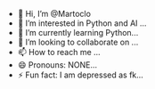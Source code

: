 - 👋 Hi, I’m @Martoclo
- 👀 I’m interested in Python and AI ...
- 🌱 I’m currently learning Python...
- 💞️ I’m looking to collaborate on ...
- 📫 How to reach me ...
- 😄 Pronouns: NONE...
- ⚡ Fun fact: I am depressed as fk...

<!---
Martoclo/Martoclo is a ✨ special ✨ repository because its `README.md` (this file) appears on your GitHub profile.
You can click the Preview link to take a look at your changes.
--->
